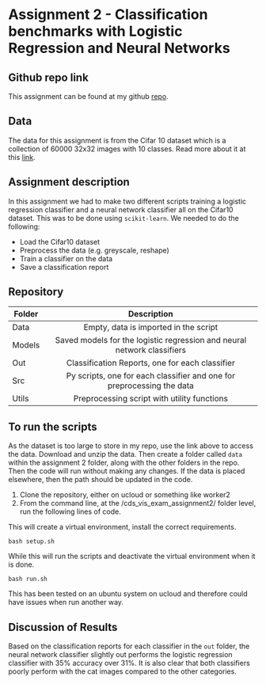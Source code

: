 
# Assignment 2 - Classification benchmarks with Logistic Regression and Neural Networks

## Github repo link 

This assignment can be found at my github [repo](https://github.com/ameerwald/cds_vis_exam_assignment2).

## Data

The data for this assignment is from the Cifar 10 dataset which is a collection of 60000 32x32 images with 10 classes. Read more about it at this [link](https://www.cs.toronto.edu/~kriz/cifar.html).

## Assignment description 
In this assignment we had to make two different scripts training a logistic regression classifier and a neural network classifier all on the Cifar10 dataset. This was to be done using ```scikit-learn```. We needed to do the following:

- Load the Cifar10 dataset
- Preprocess the data (e.g. greyscale, reshape)
- Train a classifier on the data
- Save a classification report

## Repository 

| Folder         | Description          
| ------------- |:-------------:
| Data      | Empty, data is imported in the script 
| Models  | Saved models for the logistic regression and neural network classifiers      
| Out  | Classification Reports, one for each classifier    
| Src  | Py scripts, one for each classifier and one for preprocessing the data    
| Utils  | Preprocessing script with utility functions

## To run the scripts 
As the dataset is too large to store in my repo, use the link above to access the data. Download and unzip the data. Then create a folder called  ```data``` within the assignment 2 folder, along with the other folders in the repo. Then the code will run without making any changes. If the data is placed elsewhere, then the path should be updated in the code.

1. Clone the repository, either on ucloud or something like worker2
2. From the command line, at the /cds_vis_exam_assignment2/ folder level, run the following lines of code. 

This will create a virtual environment, install the correct requirements.
``` 
bash setup.sh
```
While this will run the scripts and deactivate the virtual environment when it is done. 
```
bash run.sh
```

This has been tested on an ubuntu system on ucloud and therefore could have issues when run another way.

## Discussion of Results 
Based on the classification reports for each classifier in the ```out``` folder, the neural network classifier slightly out performs the logistic regression classifier with 35% accuracy over 31%. It is also clear that both classifiers poorly perform with the cat images compared to the other categories. 
